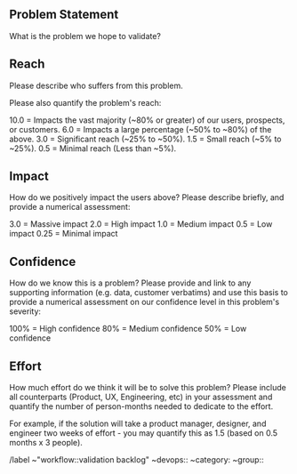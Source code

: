 ## Problem Statement

What is the problem we hope to validate?

## Reach

Please describe who suffers from this problem.

Please also quantify the problem's reach:

10.0 = Impacts the vast majority (~80% or greater) of our users, prospects, or customers.
6.0 = Impacts a large percentage (~50% to ~80%) of the above.
3.0 = Significant reach (~25% to ~50%).
1.5 = Small reach (~5% to ~25%).
0.5 = Minimal reach (Less than ~5%).

## Impact

How do we positively impact the users above? Please describe briefly, and provide a numerical assessment:

3.0 = Massive impact
2.0 = High impact
1.0 = Medium impact
0.5 = Low impact
0.25 = Minimal impact

## Confidence

How do we know this is a problem? Please provide and link to any supporting information (e.g. data, customer verbatims) and use this basis to provide a numerical assessment on our confidence level in this problem's severity:

100% = High confidence
80% = Medium confidence
50% = Low confidence

## Effort

How much effort do we think it will be to solve this problem? Please include all counterparts (Product, UX, Engineering, etc) in your assessment and quantify the number of person-months needed to dedicate to the effort.

For example, if the solution will take a product manager, designer, and engineer two weeks of effort - you may quantify this as 1.5 (based on 0.5 months x 3 people).

/label ~"workflow::validation backlog" ~devops:: ~category: ~group::